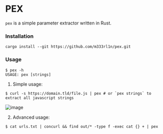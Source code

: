 # PEX
`pex` is a simple parameter extractor written in Rust.

### Installation
```console
cargo install --git https://github.com/m333rl1n/pex.git
```

### Usage
```console
$ pex -h
USAGE: pex [strings]
```
1. Simple usage:
```console
$ curl -s https://domain.tld/file.js | pex # or `pex strings` to extract all javascript strings
```
![image](https://github.com/user-attachments/assets/44b925b6-7796-402f-9349-cf949bc3d804)

2. Advanced usage:
```console
$ cat urls.txt | concurl && find out/* -type f -exec cat {} + | pex
```

